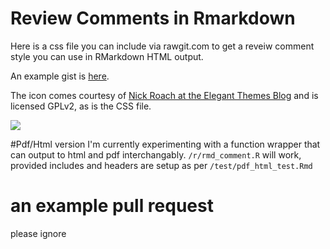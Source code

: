 # Review Comments in Rmarkdown
Here is a css file you can include via rawgit.com to get a reveiw comment style you can use in RMarkdown HTML output.

An example gist is [here](https://gist.github.com/MilesMcBain/b8638ae67fe7b4d7d1d808ef43c9a590).

The icon comes courtesy of [Nick Roach at the Elegant Themes Blog](https://www.elegantthemes.com/blog/freebie-of-the-week/beautiful-flat-icons-for-free) and is licensed GPLv2, as is the CSS file.

![](https://raw.githubusercontent.com/milesmcbain/rmarkdown_comment/master/inst/media/markdown_comment.png)

#Pdf/Html version
I'm currently experimenting with a function wrapper that can output to html and pdf interchangably. `/r/rmd_comment.R` will work, provided includes and headers are setup as per `/test/pdf_html_test.Rmd`

# an example pull request

please ignore
